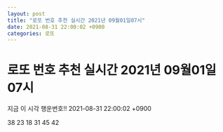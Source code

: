 ```yaml
---
layout: post
title: "로또 번호 추천 실시간 2021년 09월01일07시"
date: 2021-08-31 22:00:02 +0900
categories: 로또
---
```


# 로또 번호 추천 실시간 2021년 09월01일07시

지금 이 시각 행운번호!! 2021-08-31 22:00:02 +0900

 38  23  18  31  45  42 

